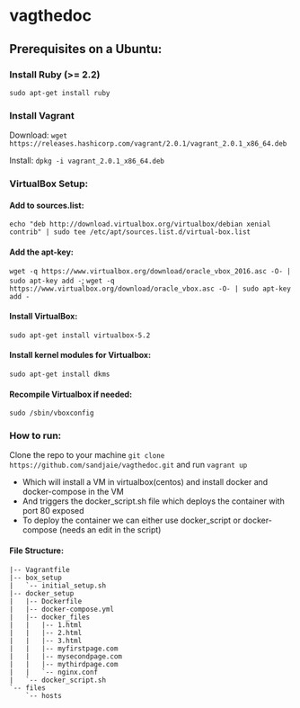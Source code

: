 # vagthedoc
## Prerequisites on a Ubuntu: 

### Install Ruby (>= 2.2) 
`sudo apt-get install ruby`

### Install Vagrant

Download: 
`wget https://releases.hashicorp.com/vagrant/2.0.1/vagrant_2.0.1_x86_64.deb`

Install: 
`dpkg -i vagrant_2.0.1_x86_64.deb`

### VirtualBox Setup:
#### Add to sources.list: 
`echo "deb http://download.virtualbox.org/virtualbox/debian xenial contrib" | sudo tee /etc/apt/sources.list.d/virtual-box.list`

#### Add the apt-key:
`wget -q https://www.virtualbox.org/download/oracle_vbox_2016.asc -O- | sudo apt-key add -`;
`wget -q https://www.virtualbox.org/download/oracle_vbox.asc -O- | sudo apt-key add -`

#### Install VirtualBox: 
`sudo apt-get install virtualbox-5.2`
#### Install kernel modules for Virtualbox:
`sudo apt-get install dkms`
#### Recompile Virtualbox if needed:
`sudo /sbin/vboxconfig`

### How to run:
Clone the repo to your machine `git clone https://github.com/sandjaie/vagthedoc.git` and run `vagrant up`
 - Which will install a VM in virtualbox(centos) and install docker and docker-compose in the VM
 - And triggers the docker_script.sh file which deploys the container with port 80 exposed
 - To deploy the container we can either use docker_script or docker-compose (needs an edit in the script)


#### File Structure:
```||-- README.md
|-- Vagrantfile
|-- box_setup
|   `-- initial_setup.sh
|-- docker_setup
|   |-- Dockerfile
|   |-- docker-compose.yml
|   |-- docker_files
|   |   |-- 1.html
|   |   |-- 2.html
|   |   |-- 3.html
|   |   |-- myfirstpage.com
|   |   |-- mysecondpage.com
|   |   |-- mythirdpage.com
|   |   `-- nginx.conf
|   `-- docker_script.sh
`-- files
    `-- hosts

